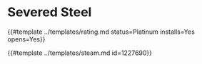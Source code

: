 # Severed Steel
<!-- script:Aliases [] -->

{{#template ../templates/rating.md status=Platinum installs=Yes opens=Yes}}

{{#template ../templates/steam.md id=1227690}}
